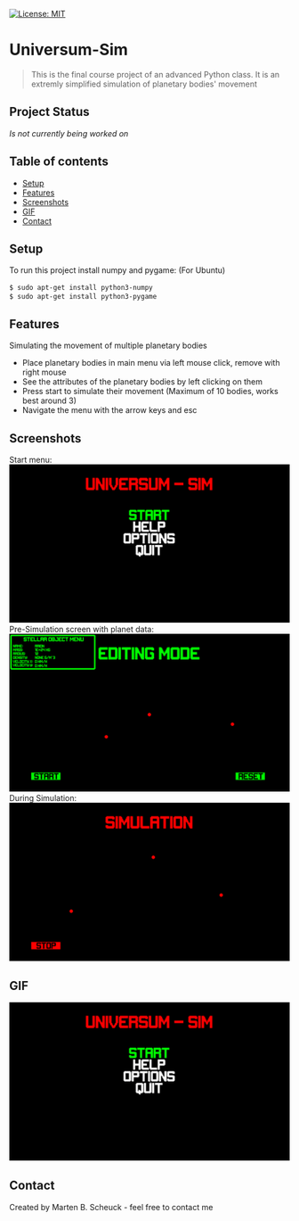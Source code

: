 [![License: MIT](https://img.shields.io/badge/License-MIT-yellow.svg)](https://opensource.org/licenses/MIT)
# Universum-Sim
>This is the final course project of an advanced Python class.
>It is an extremly simplified simulation of planetary bodies' movement

## Project Status
_Is not currently being worked on_ 

## Table of contents
* [Setup](#Setup)
* [Features](#Features)
* [Screenshots](#Screenshots)
* [GIF](#GIF)
* [Contact](#Contact)

## Setup
To run this project install numpy and pygame: (For Ubuntu)
```
$ sudo apt-get install python3-numpy
$ sudo apt-get install python3-pygame
```

## Features
Simulating the movement of multiple planetary bodies
* Place planetary bodies in main menu via left mouse click, remove with right mouse
* See the attributes of the planetary bodies by left clicking on them
* Press start to simulate their movement (Maximum of 10 bodies, works best around 3)
* Navigate the menu with the arrow keys and esc

## Screenshots
Start menu:
![Start menu](./img/start_menu.png)
Pre-Simulation screen with planet data:
![Pre-Simulation](./img/pre_simulation.png)
During Simulation:
![During Simulation](./img/during_simulation.png)

## GIF
<img src="./img/PlanetSimulation.gif" width="800">

## Contact
Created by Marten B. Scheuck - feel free to contact me

<!-- Optional -->
<!-- ## License -->
<!-- This project is open source and available under the MIT license (https://opensource.org/licenses/MIT). -->
